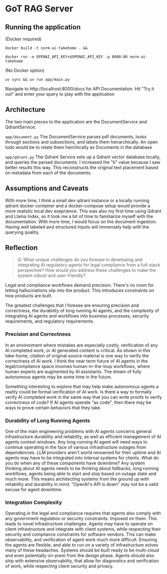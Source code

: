 # GoT RAG Server

## Running the application
(Docker required)

```
docker build -t norm-ai-takehome . &&

docker run -e OPENAI_API_KEY=$OPENAI_API_KEY -p 8000:80 norm-ai-takehome
```

(No Docker option)
```
uv sync && uv run app/main.py
```

Navigate to http://localhost:8000/docs for API Documentation.
Hit "Try it out" and enter your query to play with the application

## Architecture

The two main pieces to the application are the DocumentService and QdrantService. 

`app/document.py`
The DocumentService parses pdf documents, looks through sections and subsections, and labels them heirarchically. An open todo would be to relate them heirchically as Documents in the database

`app/qdrant.py`
The Qdrant Service sets up a Qdrant vector database locally, and queries the parsed documents. I increased the "k" value because I saw better results this way. This reconstructs the original text placement based on metadata from each of the documents.


## Assumptions and Caveats
With more time, I think a small dev qdrant instance or a locally running qdrant docker container
and a docker-compose setup would provide a more realistic local dev exeprience. 
This was also my first time using Qdrant and Llama Index, so it took me a bit of time to familiarize myself with the documentation.
With more time, I would focus on the document ingestion. Having well labeled and structured inputs will immensely help with the querying quality.

## Reflection

>Q: What unique challenges do you foresee in developing and integrating AI regulatory agents for legal
>compliance from a full-stack perspective? How would you address these challenges to make the system
>robust and user-friendly?

Legal and compliance workflows demand precision. There's no room for letting hallucinations slip
into the product. This introduces constraints on how products are built. 

The greatest challenges that I foresee are ensuring precision and correctness, the durability of long running AI agents, and the complexity of integrating AI agents and workflows into business processes, security requirements, and regulatory requirements.

### Precision and Correctness
In an environment where mistakes are especially costly, verification of any AI completed work, or AI generated content is critical.
As shown in this take-home, citation of original source material is one way to verify the correctness of AI work. I think the near term future of AI agents in the legal/compliance space involves human-in-the-loop workflows, where human experts are augmented by AI assistants. The dream of fully autonomous agents may be some time in the future.

Something interesting to explore that may help make autonomous agents a reality could be formal verification of AI work. Is there a way to formally verify AI completed work in the same way that you can write proofs to verify correctness of code?
If AI agents operate "as code", then there may be ways to prove certain behaviors that they take.

### Durability of Long Running Agents
One of the main engineering problems with AI agents concerns general infrastructure durability and reliability, as well as efficient management of AI agents context windows. Any long running AI agent will need ways to continue operating in the face of various infrastructure outages from dependencies. LLM providers aren't world renowned for their uptime and AI agents may have to be integrated into internal systems for clients. What do you do when any of these components have downtime? Any system thinking about AI agents needs to be thinking about fallbacks, long running workflows, agents being able to start and stop based on outage state and much more. This means architecting systems from the ground up with reliability and durability in mind. "OpenAI's API is down" may not be a valid excuse for agent downtime.

### Integration Complexity
Operating in the legal and compliance requires that agents also comply with any government regulation or security constraints. Imposed on them. This leads to novel infrastructure challenges. Agents may have to operate on client infrastructure and integrate with client systems, while respecting their security and compliance constraints for software vendors.  This can make observability, and verification of agent work much more difficult. Ensuring the agents are flexible, and able to run on a variety of infrastructure solves many of these headaches. Systems should be built ready to be multi-cloud and even potentially on-prem from the design phase. Agents should also ship with extensive observability, that allow for diagnostics and verification of work, while respecting client security and privacy.


